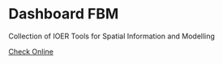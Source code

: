 # Dashboard FBM
Collection of IOER Tools for Spatial Information and Modelling

[Check Online](https://tanggong.github.io/works-fdm-dashboard/)
